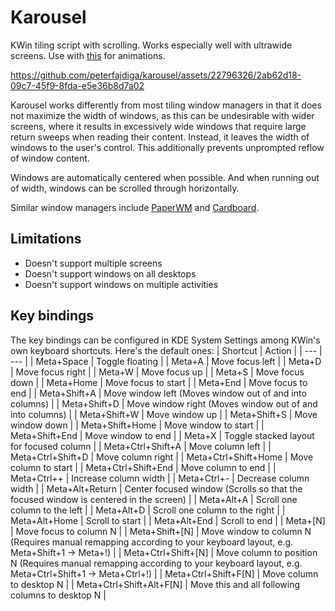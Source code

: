 # Karousel
KWin tiling script with scrolling. Works especially well with ultrawide screens.
Use with [this](https://github.com/peterfajdiga/kwin4_effect_geometry_change) for animations.

https://github.com/peterfajdiga/karousel/assets/22796326/2ab62d18-09c7-45f9-8fda-e5e36b8d7a02

Karousel works differently from most tiling window managers in that it does not maximize the width
of windows, as this can be undesirable with wider screens, where it results in excessively wide
windows that require large return sweeps when reading their content.
Instead, it leaves the width of windows to the user's control. This additionally prevents
unprompted reflow of window content.

Windows are automatically centered when possible. And when running out of width, windows can be
scrolled through horizontally.

Similar window managers include [PaperWM](https://github.com/paperwm/PaperWM) and
[Cardboard](https://gitlab.com/cardboardwm/cardboard).

## Limitations
- Doesn't support multiple screens
- Doesn't support windows on all desktops
- Doesn't support windows on multiple activities

## Key bindings
The key bindings can be configured in KDE System Settings among KWin's own keyboard shortcuts.
Here's the default ones:
| Shortcut                 | Action                                                                                                                         |
| ---                      | ---                                                                                                                            |
| Meta+Space               | Toggle floating                                                                                                                |
| Meta+A                   | Move focus left                                                                                                                |
| Meta+D                   | Move focus right                                                                                                               |
| Meta+W                   | Move focus up                                                                                                                  |
| Meta+S                   | Move focus down                                                                                                                |
| Meta+Home                | Move focus to start                                                                                                            |
| Meta+End                 | Move focus to end                                                                                                              |
| Meta+Shift+A             | Move window left (Moves window out of and into columns)                                                                        |
| Meta+Shift+D             | Move window right (Moves window out of and into columns)                                                                       |
| Meta+Shift+W             | Move window up                                                                                                                 |
| Meta+Shift+S             | Move window down                                                                                                               |
| Meta+Shift+Home          | Move window to start                                                                                                           |
| Meta+Shift+End           | Move window to end                                                                                                             |
| Meta+X                   | Toggle stacked layout for focused column                                                                                       |
| Meta+Ctrl+Shift+A        | Move column left                                                                                                               |
| Meta+Ctrl+Shift+D        | Move column right                                                                                                              |
| Meta+Ctrl+Shift+Home     | Move column to start                                                                                                           |
| Meta+Ctrl+Shift+End      | Move column to end                                                                                                             |
| Meta+Ctrl++              | Increase column width                                                                                                          |
| Meta+Ctrl+-              | Decrease column width                                                                                                          |
| Meta+Alt+Return          | Center focused window (Scrolls so that the focused window is centered in the screen)                                           |
| Meta+Alt+A               | Scroll one column to the left                                                                                                  |
| Meta+Alt+D               | Scroll one column to the right                                                                                                 |
| Meta+Alt+Home            | Scroll to start                                                                                                                |
| Meta+Alt+End             | Scroll to end                                                                                                                  |
| Meta+[N]                 | Move focus to column N                                                                                                         |
| Meta+Shift+[N]           | Move window to column N (Requires manual remapping according to your keyboard layout, e.g. Meta+Shift+1 -> Meta+!)             |
| Meta+Ctrl+Shift+[N]      | Move column to position N (Requires manual remapping according to your keyboard layout, e.g. Meta+Ctrl+Shift+1 -> Meta+Ctrl+!) |
| Meta+Ctrl+Shift+F[N]     | Move column to desktop N                                                                                                       |
| Meta+Ctrl+Shift+Alt+F[N] | Move this and all following columns to desktop N                                                                               |
